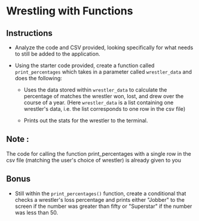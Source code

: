 # Wrestling with Functions

## Instructions

* Analyze the code and CSV provided, looking specifically for what needs to still be added to the application.

* Using the starter code provided, create a function called `print_percentages` which takes in a parameter called `wrestler_data` and does the following:

  * Uses the data stored within `wrestler_data` to calculate the percentage of matches the wrestler won, lost, and drew over the course of a year. (Here `wrestler_data` is a list containing one wrestler's data, i.e. the list corresponds to one row in the csv file)

  * Prints out the stats for the wrestler to the terminal.

## Note : 
The code for calling the function print_percentages with a single row in the csv file (matching the user's choice of wrestler) is already given to you

## Bonus

* Still within the `print_percentages()` function, create a conditional that checks a wrestler's loss percentage and prints either "Jobber" to the screen if the number was greater than fifty or "Superstar" if the number was less than 50.
